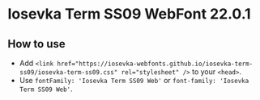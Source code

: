 # Iosevka Term SS09 WebFont 22.0.1

## How to use

- Add `<link href="https://iosevka-webfonts.github.io/iosevka-term-ss09/iosevka-term-ss09.css" rel="stylesheet" />` to your `<head>`.
- Use `fontFamily: 'Iosevka Term SS09 Web'` or `font-family: 'Iosevka Term SS09 Web'`.

